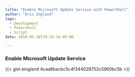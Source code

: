 ```yaml
---
title: "Enable Microsoft Update Service with PowerShell"
author: "Eric Ingland"
tags:
  - Development
  - Powershell
  - Script
date: 2018-05-28T19:33:14-05:00

---
```


### **Enable Microsoft Update Service**

{{< gist eingland 4caa6bacbc5c4f344028752c5960bc5b >}}
